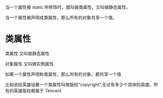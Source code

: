 当一个属性被 static 所修饰时，就叫做类属性，又叫做静态属性。

当一个属性被声明成类属性，那么所有的对象共享一个值。

# 类属性
类属性 又叫做静态属性

对象属性 又叫做实例属性

如果一个属性声明称类属性，那么所有的对象，都共享一个值

比如说给英雄设置一个类属性叫做版权“copyright”,无论有多少个具体的英雄，所有的英雄版权都属于 Tencent

